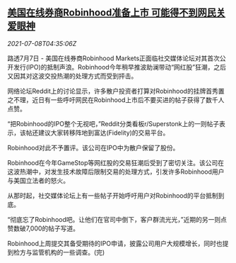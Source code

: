 <!--1625720462000-->
[美国在线券商Robinhood准备上市 可能得不到网民关爱眼神](https://cn.reuters.com/article/us-robinhood-ipo-0708-idCNKCS2EE0AY)
------

<div><i>2021-07-08T04:35:06Z</i></div><p>路透7月7日 - 美国在线券商Robinhood Markets正面临社交媒体论坛对其首次公开发行(IPO)的抵制声浪。Robinhood今年稍早推波助澜带动“网红股”狂潮，之后又因其对这波交投热潮的处理方式而受到抨击。</p><p>网络论坛Reddit上的讨论显示，许多散户投资者打算对Robinhood的挂牌首秀置之不理，近日有一些呼吁网民在Robinhood上市后不要买进的帖子获得了数千人点赞。</p><p>“把Robinhood的IPO整个无视吧，”Reddit分类看板r/Superstonk上的一则帖子表示，该帖还建议大家转移阵地到富达(Fidelity)的交易平台。</p><p>Robinhood对此不予置评。该公司在IPO中为散户保留了股份。</p><p>Robinhood在今年GameStop等网红股的交易狂潮后受到了密切关注。该公司在这波热潮中，对发生技术故障后限制交易的处理方式，引发许多Robinhood用户与美国立法者的怒火。</p><p>从那时起，社交媒体论坛上有一些帖子开始呼吁用户对Robinhood的平台抵制到底。</p><p>“彻底忘了Robinhood吧。让他们在官司中倒下，客户群流光光，”近期的另一则点赞数破7,000的帖子写道。</p><p>Robinhood上周提交其备受期待的IPO申请，披露公司用户大规模增长，同时也提到检方与监管机构的一些调查。(完)</p>
